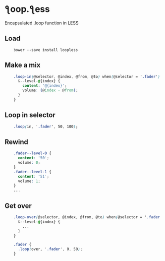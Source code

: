 &#426;oop.&#426;ess
===================

Encapsulated .loop function in LESS

Load
----
```shell
    bower --save install loopless
```
Make a mix
----------
```css
    .loop-in(@selector, @index, @from, @to) when(@selector = '.fader') {
      &--level-@{index} {
        content: '@{index}';
        volume: (@index - @from);
      }
    }
```
Loop in selector
----------------
```css
    .loop(in, '.fader', 50, 100);
```   

Rewind
------
```css
    .fader--level-0 {
      content: '50';
      volume: 0;
    }
    .fader--level-1 {
      content: '51';
      volume: 1;
    }
    ...
```
Get over
--------
```css
    .loop-over(@selector, @index, @from, @to) when(@selector = '.fader') {
      &--level-@{index} {
        ...
      }
    }

    .fader {
      .loop(over, '.fader', 0, 50);
    }
```
